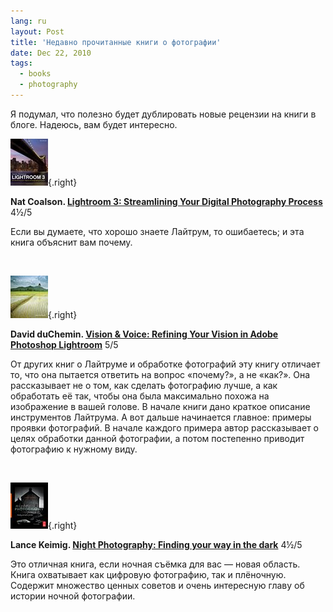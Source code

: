 ```yaml
---
lang: ru
layout: Post
title: 'Недавно прочитанные книги о фотографии'
date: Dec 22, 2010
tags:
  - books
  - photography
---
```


Я подумал, что полезно будет дублировать новые рецензии на книги в блоге. Надеюсь, вам будет интересно.

![](/images/books/lightroom3.jpg "Nat Coalson. Lightroom 3: Streamlining Your Digital Photography Process"){.right}

**Nat Coalson. [Lightroom 3: Streamlining Your Digital Photography Process](http://www.amazon.com/gp/product/047060705X/?tag=artesapesphot-20)** 4½/5

Если вы думаете, что хорошо знаете Лайтрум, то ошибаетесь; и эта книга объяснит вам почему.

<br clear="right">

![](/images/books/visionvoice.jpg "David duChemin. Vision & Voice: Refining Your Vision in Adobe Photoshop Lightroom"){.right}

**David duChemin. [Vision & Voice: Refining Your Vision in Adobe Photoshop Lightroom](http://www.amazon.com/gp/product/0321670094/?tag=artesapesphot-20)** 5/5

От других книг о Лайтруме и обработке фотографий эту книгу отличает то, что она пытается ответить на вопрос «почему?», а не «как?». Она рассказывает не о том, как сделать фотографию лучше, а как обработать её так, чтобы она была максимально похожа на изображение в вашей голове. В начале книги дано краткое описание инструментов Лайтрума. А вот дальше начинается главное: примеры проявки фотографий. В начале каждого примера автор рассказывает о целях обработки данной фотографии, а потом постепенно приводит фотографию к нужному виду.

<br clear="right">

![](/images/books/nightphoto.jpg "Lance Keimig. Night Photography: Finding your way in the dark"){.right}

**Lance Keimig. [Night Photography: Finding your way in the dark](http://www.amazon.com/gp/product/0240812581/?tag=artesapesphot-20)** 4½/5

Это отличная книга, если ночная съёмка для вас — новая область. Книга охватывает как цифровую фотографию, так и плёночную. Содержит множество ценных советов и очень интересную главу об истории ночной фотографии.
